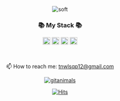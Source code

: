 <div align=center>

![soft](https://capsule-render.vercel.app/api?type=soft&color=598BAF&text=Hello!%20👋&fontSize=40&animation=twinkling&fontColor=ffffff)

<!--
### 👋 Hello! 👋
<br/><br/>
-->

### 📚 My Stack 📚
<code><img height="20" src="https://img.shields.io/badge/C%23-239120?style=for-the-badge&logo=csharp&logoColor=white"></code>
<code><img height="20" src="https://img.shields.io/badge/C%2B%2B-00599C?style=for-the-badge&logo=c%2B%2B&logoColor=white"></code>
<code><img height="20" src="https://img.shields.io/badge/Unity-100000?style=for-the-badge&logo=unity&logoColor=white"></code>
<code><img height="20" src="https://img.shields.io/badge/GitHub-100000?style=for-the-badge&logo=github&logoColor=white"></code>

<br>

<p align='center'>
  📫 How to reach me: <a href='mailto:tnwlsqp12@gmail.com'>tnwlsqp12@gmail.com</a>
</p>

</div>

<div align=center>

[![gitanimals](https://render.gitanimals.org/farms/Sujiii1)](https://github.com/devxb/gitanimals)


[![Hits](https://hits.seeyoufarm.com/api/count/incr/badge.svg?url=https%3A%2F%2Fgithub.com%2FSujiii1)](https://hits.seeyoufarm.com)

<!--
[![Tech Blog Badge](http://img.shields.io/badge/-Tech%20blog-black?style=flat-square&logo=github&link=https://velog.io/@portuga_code/)](https://velog.io/@portuga_code/) 
-->

</div>







<!--
**Sujiii1/Sujiii1** is a ✨ _special_ ✨ repository because its `README.md` (this file) appears on your GitHub profile.

Here are some ideas to get you started:

- 🔭 I’m currently working on ...
- 🌱 I’m currently learning ...
- 👯 I’m looking to collaborate on ...
- 🤔 I’m looking for help with ...
- 💬 Ask me about ...
- 📫 How to reach me: ...
- 😄 Pronouns: ...
- ⚡ Fun fact: ...
-->

